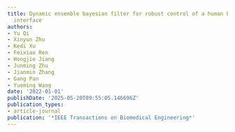 ```yaml
---
title: Dynamic ensemble bayesian filter for robust control of a human brain-machine
  interface
authors:
- Yu Qi
- Xinyun Zhu
- Kedi Xu
- Feixiao Ren
- Hongjie Jiang
- Junming Zhu
- Jianmin Zhang
- Gang Pan
- Yueming Wang
date: '2022-01-01'
publishDate: '2025-05-20T09:55:05.146696Z'
publication_types:
- article-journal
publication: '*IEEE Transactions on Biomedical Engineering*'
---
```

